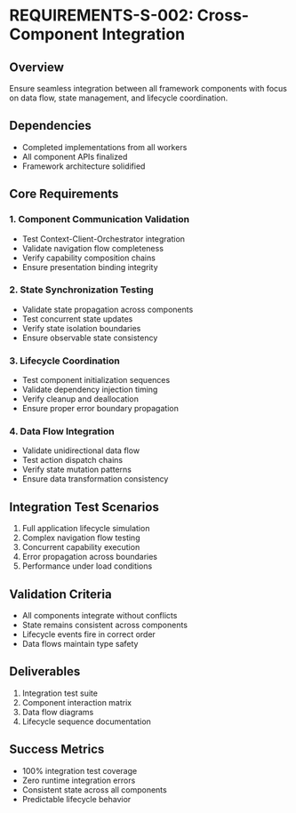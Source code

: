 # REQUIREMENTS-S-002: Cross-Component Integration

## Overview
Ensure seamless integration between all framework components with focus on data flow, state management, and lifecycle coordination.

## Dependencies
- Completed implementations from all workers
- All component APIs finalized
- Framework architecture solidified

## Core Requirements

### 1. Component Communication Validation
- Test Context-Client-Orchestrator integration
- Validate navigation flow completeness
- Verify capability composition chains
- Ensure presentation binding integrity

### 2. State Synchronization Testing
- Validate state propagation across components
- Test concurrent state updates
- Verify state isolation boundaries
- Ensure observable state consistency

### 3. Lifecycle Coordination
- Test component initialization sequences
- Validate dependency injection timing
- Verify cleanup and deallocation
- Ensure proper error boundary propagation

### 4. Data Flow Integration
- Validate unidirectional data flow
- Test action dispatch chains
- Verify state mutation patterns
- Ensure data transformation consistency

## Integration Test Scenarios
1. Full application lifecycle simulation
2. Complex navigation flow testing
3. Concurrent capability execution
4. Error propagation across boundaries
5. Performance under load conditions

## Validation Criteria
- All components integrate without conflicts
- State remains consistent across components
- Lifecycle events fire in correct order
- Data flows maintain type safety

## Deliverables
1. Integration test suite
2. Component interaction matrix
3. Data flow diagrams
4. Lifecycle sequence documentation

## Success Metrics
- 100% integration test coverage
- Zero runtime integration errors
- Consistent state across all components
- Predictable lifecycle behavior